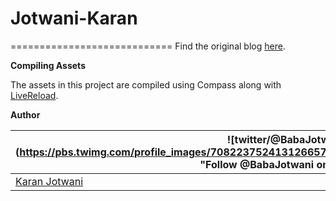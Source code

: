 # Jotwani-Karan

============================
Find the original blog [here](http://jotwanikaran.blogspot.in/).


__Compiling Assets__

The assets in this project are compiled using Compass along with [LiveReload](http://livereload.com/). 


__Author__

| ![twitter/@BabaJotwani](https://pbs.twimg.com/profile_images/708223752413126657/2BCGWxh9.jpg(http://twitter.com/babajotwani "Follow @BabaJotwani on Twitter") |
|---|
| [Karan Jotwani](http://@BabaJotwani.org) |
